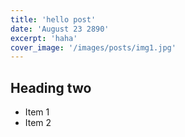 ```yaml
---
title: 'hello post'
date: 'August 23 2890'
excerpt: 'haha'
cover_image: '/images/posts/img1.jpg'
---
```


## Heading two

- Item 1
- Item 2
